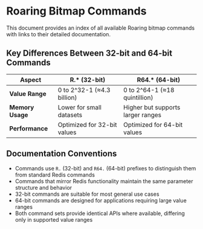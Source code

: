 # Roaring Bitmap Commands

This document provides an index of all available Roaring bitmap commands with links to their detailed documentation.

## Key Differences Between 32-bit and 64-bit Commands

| Aspect           | R.\* (32-bit)               | R64.\* (64-bit)                   |
| ---------------- | --------------------------- | --------------------------------- |
| **Value Range**  | 0 to 2^32-1 (≈4.3 billion)  | 0 to 2^64-1 (≈18 quintillion)     |
| **Memory Usage** | Lower for small datasets    | Higher but supports larger ranges |
| **Performance**  | Optimized for 32-bit values | Optimized for 64-bit values       |

## Documentation Conventions

- Commands use `R.` (32-bit) and `R64.` (64-bit) prefixes to distinguish them from standard Redis commands
- Commands that mirror Redis functionality maintain the same parameter structure and behavior
- 32-bit commands are suitable for most general use cases
- 64-bit commands are designed for applications requiring large value ranges
- Both command sets provide identical APIs where available, differing only in supported value ranges

